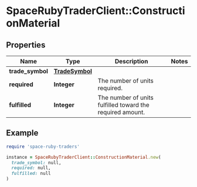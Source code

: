 # SpaceRubyTraderClient::ConstructionMaterial

## Properties

| Name | Type | Description | Notes |
| ---- | ---- | ----------- | ----- |
| **trade_symbol** | [**TradeSymbol**](TradeSymbol.md) |  |  |
| **required** | **Integer** | The number of units required. |  |
| **fulfilled** | **Integer** | The number of units fulfilled toward the required amount. |  |

## Example

```ruby
require 'space-ruby-traders'

instance = SpaceRubyTraderClient::ConstructionMaterial.new(
  trade_symbol: null,
  required: null,
  fulfilled: null
)
```

